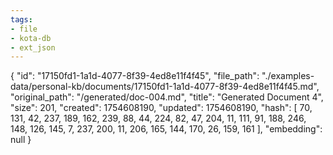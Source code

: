 ```yaml
---
tags:
- file
- kota-db
- ext_json
---
```

{
  "id": "17150fd1-1a1d-4077-8f39-4ed8e11f4f45",
  "file_path": "./examples-data/personal-kb/documents/17150fd1-1a1d-4077-8f39-4ed8e11f4f45.md",
  "original_path": "/generated/doc-004.md",
  "title": "Generated Document 4",
  "size": 201,
  "created": 1754608190,
  "updated": 1754608190,
  "hash": [
    70,
    131,
    42,
    237,
    189,
    162,
    239,
    88,
    44,
    224,
    82,
    47,
    204,
    11,
    111,
    91,
    188,
    246,
    148,
    126,
    145,
    7,
    237,
    200,
    11,
    206,
    165,
    144,
    170,
    26,
    159,
    161
  ],
  "embedding": null
}